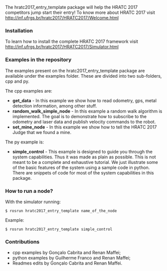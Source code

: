 The hratc2017_entry_template package will help the HRATC 2017 competitors jump start their entry!
To know more about HRATC 2017 visit http://inf.ufrgs.br/hratc2017/HRATC2017/Welcome.html

### Installation
To learn how to install the complete HRATC 2017 framework visit http://inf.ufrgs.br/hratc2017/HRATC2017/Simulator.html

### Examples in the repository
The examples present on the hratc2017_entry_template package are available under the examples folder. 
These are divided into two sub-folders, cpp and py.

The cpp examples are:
* **get_data** - In this example we show how to read odometry, gps, metal detection information, among other stuff.
* **random_walk_simple_node** - In this example a random walk algorithm is implemented. The goal is to demonstrate how to subscribe to the odometry and laser data and publish velocity commands to the robot.
* **set_mine_node** - In this example we show how to tell the HRATC 2017 Judge that we found a mine.

The py example is:
* **simple_control** - This example is designed to guide you through the system capabilities. Thus it was made as plain as possible. This is not meant to be a complete and exhaustive tutorial. We just illustrate some of the basic features of the system using a sample code in python. There are snippets of code for most of the system capabilities in this package.

### How to run a node?
With the simulator running:

`$ rosrun hratc2017_entry_template name_of_the_node`

Example:

`$ rosrun hratc2017_entry_template simple_control`

### Contributions

 - cpp examples by Gonçalo Cabrita and Renan Maffei;
 - python examples by Guilherme Franco and Renan Maffei;
 - Readmes edits by Gonçalo Cabrita and Renan Maffei.

